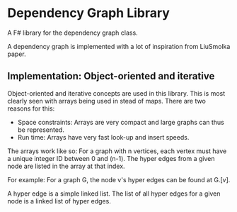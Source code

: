 # Dependency Graph Library 

A F# library for the dependency graph class. 

A dependency graph is implemented with a lot of inspiration from LiuSmolka
paper. 


## Implementation: Object-oriented and iterative 

Object-oriented and iterative concepts are used in this library. This is most
clearly seen with arrays being used in stead of maps. There are two
reasons for this: 

- Space constraints: Arrays are very compact and large graphs can thus be
  represented. 
- Run time: Arrays have very fast look-up and insert speeds. 

The arrays work like so: For a graph with n vertices, each vertex must have a
unique integer ID between 0 and (n-1). The hyper edges from a given node are
listed in the array at that index. 

For example: For a graph G, the node v's hyper edges can be found at G.[v].  

A hyper edge is a simple linked list. The list of all hyper edges for a given
node is a linked list of hyper edges. 
